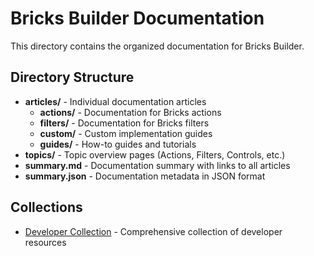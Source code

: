 # Bricks Builder Documentation

This directory contains the organized documentation for Bricks Builder.

## Directory Structure

- **articles/** - Individual documentation articles
  - **actions/** - Documentation for Bricks actions
  - **filters/** - Documentation for Bricks filters
  - **custom/** - Custom implementation guides
  - **guides/** - How-to guides and tutorials
- **topics/** - Topic overview pages (Actions, Filters, Controls, etc.)
- **summary.md** - Documentation summary with links to all articles
- **summary.json** - Documentation metadata in JSON format

## Collections

- [Developer Collection](./academy.bricksbuilder.io_collection_developer_.md) - Comprehensive collection of developer resources